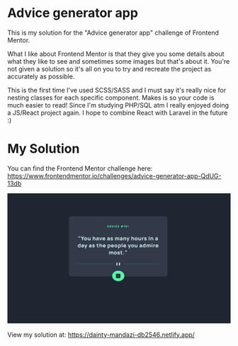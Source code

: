 # Advice generator app 
This is my solution for the "Advice generator app" challenge of Frontend Mentor.

What I like about Frontend Mentor is that they give you some details about what they like to see and sometimes some images but that's about it.
You're not given a solution so it's all on you to try and recreate the project as accurately as possible.

This is the first time I've used SCSS/SASS and I must say it's really nice for nesting classes for each specific component.
Makes is so your code is much easier to read! Since I'm studying PHP/SQL atm I really enjoyed doing a JS/React project again.
I hope to combine React with Laravel in the future :)

# My Solution
You can find the Frontend Mentor challenge here:
https://www.frontendmentor.io/challenges/advice-generator-app-QdUG-13db


![My solution](./public/Advice-generator-app.png "My solution")

View my solution at: https://dainty-mandazi-db2546.netlify.app/

